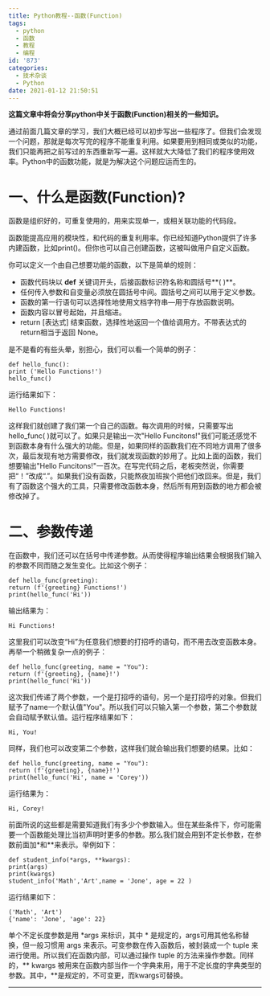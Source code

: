 ```yaml
---
title: Python教程--函数(Function)
tags:
  - python
  - 函数
  - 教程
  - 编程
id: '873'
categories:
  - 技术杂谈
  - Python
date: 2021-01-12 21:50:51
---
```


**这篇文章中将会分享python中关于函数(Function)相关的一些知识。**
<!-- more -->
通过前面几篇文章的学习，我们大概已经可以初步写出一些程序了。但我们会发现一个问题，那就是每次写完的程序不能重复利用。如果要用到相同或类似的功能，我们只能再把之前写过的东西重新写一遍。这样就大大降低了我们的程序使用效率。Python中的函数功能，就是为解决这个问题应运而生的。

# **一、什么是函数(Function)?**

函数是组织好的，可重复使用的，用来实现单一，或相关联功能的代码段。

函数能提高应用的模块性，和代码的重复利用率。你已经知道Python提供了许多内建函数，比如print()。但你也可以自己创建函数，这被叫做用户自定义函数。

你可以定义一个由自己想要功能的函数，以下是简单的规则：

*   函数代码块以 **def** 关键词开头，后接函数标识符名称和圆括号**( )**。
*   任何传入参数和自变量必须放在圆括号中间。圆括号之间可以用于定义参数。
*   函数的第一行语句可以选择性地使用文档字符串—用于存放函数说明。
*   函数内容以冒号起始，并且缩进。
*   return \[表达式\] 结束函数，选择性地返回一个值给调用方。不带表达式的return相当于返回 None。

是不是看的有些头晕，别担心，我们可以看一个简单的例子：

```
def hello_func():
print ('Hello Functions!')
hello_func()
```

运行结果如下：

```
Hello Functions!
```

这样我们就创建了我们第一个自己的函数。每次调用的时候，只需要写出hello\_func( )就可以了。如果只是输出一次"Hello Funcitons!"我们可能还感觉不到函数本身有什么强大的功能。但是，如果同样的函数我们在不同地方调用了很多次，最后发现有地方需要修改，我们就发现函数的妙用了。比如上面的函数，我们想要输出"Hello Funcitons!"一百次。在写完代码之后，老板突然说，你需要把“！”改成“.”。如果我们没有函数，只能熬夜加班挨个把他们改回来。但是，我们有了函数这个强大的工具，只需要修改函数本身，然后所有用到函数的地方都会被修改掉了。

# **二、参数传递**

在函数中，我们还可以在括号中传递参数。从而使得程序输出结果会根据我们输入的参数不同而随之发生变化。比如这个例子：

```
def hello_func(greeting):
return (f'{greeting} Functions!')
print(hello_func('Hi'))
```

输出结果为：

```
Hi Functions!
```

这里我们可以改变“Hi”为任意我们想要的打招呼的语句，而不用去改变函数本身。再举一个稍微复杂一点的例子：

```
def hello_func(greeting, name = "You"):
return (f'{greeting}, {name}!')
print(hello_func('Hi'))
```

这次我们传递了两个参数，一个是打招呼的语句，另一个是打招呼的对象。但我们赋予了name一个默认值"You"。所以我们可以只输入第一个参数，第二个参数就会自动赋予默认值。运行程序结果如下：

```
Hi, You!
```

同样，我们也可以改变第二个参数，这样我们就会输出我们想要的结果。比如：

```
def hello_func(greeting, name = "You"):
return (f'{greeting}, {name}!')
print(hello_func('Hi', name = 'Corey'))
```

运行结果为：

```
Hi, Corey!
```

前面所说的这些都是需要知道我们有多少个参数输入。但在某些条件下，你可能需要一个函数能处理比当初声明时更多的参数。那么我们就会用到不定长参数，在参数前面加\*和\*\*来表示。举例如下：

```
def student_info(*args, **kwargs):
print(args) 
print(kwargs)
student_info('Math','Art',name = 'Jone', age = 22 )
```

运行结果如下：

```
('Math', 'Art')
{'name': 'Jone', 'age': 22}
```

单个不定长度参数是用 \*args 来标识，其中 \* 是规定的，args可用其他名称替换，但一般习惯用 args 来表示。可变参数在传入函数后，被封装成一个 tuple 来进行使用。所以我们在函数内部，可以通过操作 tuple 的方法来操作参数。同样的，\*\* kwargs 被用来在函数内部当作一个字典来用，用于不定长度的字典类型的参数。其中，\*\*是规定的，不可变更，而kwargs可替换。

* * *

